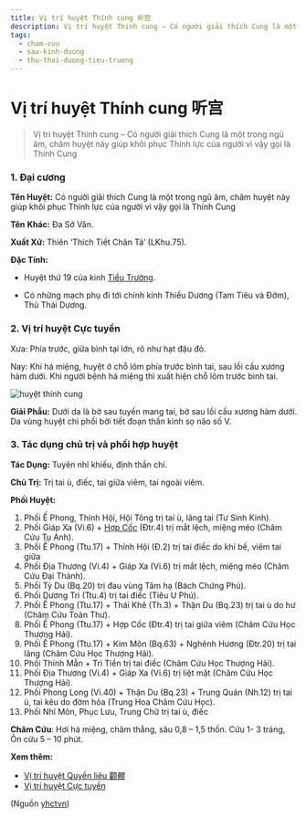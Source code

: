 ```yaml
---
title: Vị trí huyệt Thính cung 听宫
description: Vị trí huyệt Thính cung – Có người giải thích Cung là một trong ngũ âm, châm huyệt này giúp khôi phục Thính lực của người vì vậy gọi là Thính Cung
tags:
  - cham-cuu
  - sau-kinh-duong
  - thu-thai-duong-tieu-truong
---
```


# Vị trí huyệt Thính cung 听宫 

> Vị trí huyệt Thính cung – Có người giải thích Cung là một trong ngũ âm, châm huyệt này giúp khôi phục Thính lực của người vì vậy gọi là Thính Cung

### 1. Đại cương

**Tên Huyệt:** Có người giải thích Cung là một trong ngũ âm, châm huyệt này giúp khôi phục Thính lực của người vì vậy gọi là Thính Cung

**Tên** **Khác:** Đa Sở Văn.

**Xuất Xứ:** Thiên ‘Thích Tiết Chân Tà’ (LKhu.75).

**Đặc Tính:**

+ Huyệt thứ 19 của kinh [Tiểu Trường](/yhctvn/kinh-thu-thai-duong-tieu-truong/).

+ Có những mạch phụ đi tới chính kính Thiếu Dương (Tam Tiêu và Đởm), Thủ Thái Dương.

### 2. Vị trí huyệt Cực tuyền

Xưa: Phía trước, giữa bình tại lớn, rõ như hạt đậu đỏ.

Nay: Khi há miệng, huyệt ở chỗ lõm phía trước bình tai, sau lồi cầu xương hàm dưới. Khi người bệnh há miệng thì xuất hiện chỗ lõm trước bình tai.

![huyệt thính cung](/imgs/yhctvn/huyet-thinh-cung-300x169.jpg)

**Giải Phẫu:** Dưới da là bờ sau tuyến mang tai, bờ sau lồi cầu xương hàm dưới. Da vùng huyệt chi phối bởi tiết đoạn thần kinh sọ não số V.

### 3. Tác dụng chủ trị và phối hợp huyệt

**Tác Dụng:** Tuyên nhĩ khiếu, định thần chí.

**Chủ Trị:** Trị tai ù, điếc, tai giữa viêm, tai ngoài viêm.

**Phối Huyệt:**

1. Phối Ế Phong, Thính Hội, Hội Tông trị tai ù, lãng tai (Tư Sinh Kinh).
2. Phối Giáp Xa (Vi.6) + [Hợp Cốc](/yhctvn/huyet-hop-coc-%e5%90%88-%e8%b0%b7/) (Đtr.4) trị mắt lệch, miệng méo (Châm Cứu Tụ Anh).
3. Phối Ế Phong (Ttu.17) + Thính Hội (Đ.2) trị tai điếc do khí bế, viêm tai giữa
4. Phối Địa Thương (Vi.4) + Giáp Xa (Vi.6) trị mắt lệch, miệng méo (Châm Cứu Đại Thành).
5. Phối Tỳ Du (Bq.20) trị đau vùng Tâm hạ (Bách Chứng Phú).
6. Phối Dương Trì (Ttu.4) trị tai điếc (Tiêu U Phú).
7. Phối Ế Phong (Ttu.17) + Thái Khê (Th.3) + Thận Du (Bq.23) trị tai ù do hư (Châm Cứu Toàn Thư).
8. Phối Ế Phong (Ttu.17) + Hợp Cốc (Đtr.4) trị tai giữa viêm (Châm Cứu Học Thượng Hải).
9. Phối Ế Phong (Ttu.17) + Kim Môn (Bq.63) + Nghênh Hương (Đtr.20) trị tai lãng (Châm Cứu Học Thượng Hải).
10. Phối Thính Mẫn + Trì Tiền trị tai điếc (Châm Cứu Học Thượng Hải).
11. Phối Địa Thương (Vi.4) + Giáp Xa (Vi.6) trị liệt mặt (Châm Cứu Học Thượng Hải).
12. Phối Phong Long (Vi.40) + Thận Du (Bq.23) + Trung Quản (Nh.12) trị tai ù, tai kêu do đờm hỏa (Trung Hoa Châm Cứu Học).
13. Phối Nhĩ Môn, Phục Lưu, Trung Chữ trị tai ù, điếc

**Châm Cứu**: Hơi há miệng, châm thẳng, sâu 0,8 – 1,5 thốn. Cứu 1- 3 tráng, Ôn cứu 5 – 10 phút.

**Xem thêm:**

* [Vị trí huyệt Quyền liêu 颧髎](/yhctvn/vi-tri-huyet-quyen-lieu-%e9%a2%a7%e9%ab%8e/)
* [Vị trí huyệt Cực tuyền](/yhctvn/vi-tri-huyet-cuc-tuyen-%e6%9e%81%e6%b3%89/)

(Nguồn <a href="https://yhctvn.com/vi-tri-huyet-thinh-cung-听宫/" target="_blank">yhctvn</a>)
